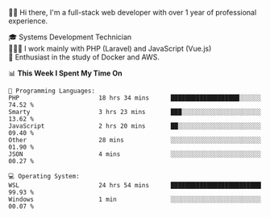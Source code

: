 🧑🏻 Hi there, I'm a full-stack web developer with over 1 year of professional experience.

🎓 Systems Development Technician<br/>
🧑🏻‍💻 I work mainly with PHP (Laravel) and JavaScript (Vue.js)<br/>
📘 Enthusiast in the study of Docker and AWS.<br/>

<!--START_SECTION:waka-->
📊 **This Week I Spent My Time On** 

```text
💬 Programming Languages: 
PHP                      18 hrs 34 mins      ███████████████████░░░░░░   74.52 % 
Smarty                   3 hrs 23 mins       ███░░░░░░░░░░░░░░░░░░░░░░   13.62 % 
JavaScript               2 hrs 20 mins       ██░░░░░░░░░░░░░░░░░░░░░░░   09.40 % 
Other                    28 mins             ░░░░░░░░░░░░░░░░░░░░░░░░░   01.90 % 
JSON                     4 mins              ░░░░░░░░░░░░░░░░░░░░░░░░░   00.27 % 

💻 Operating System: 
WSL                      24 hrs 54 mins      █████████████████████████   99.93 % 
Windows                  1 min               ░░░░░░░░░░░░░░░░░░░░░░░░░   00.07 % 
```


<!--END_SECTION:waka-->
